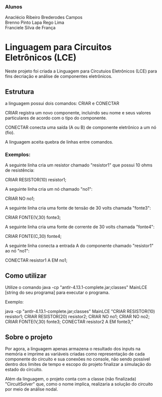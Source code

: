 ### Alunos
Anaclécio Ribeiro Brederodes Campos  
Brenno Pinto Lapa Rego Lima  
Franciele Silva de França  


# Linguagem para Circuitos Eletrônicos (LCE)
Neste projeto foi criada a Linguagem para Circutuios Eletrônicos (LCE) para fins decriação e análise de componentes eletrônicos.

## Estrutura
a linguagem possui dois comandos: CRIAR e CONECTAR

CRIAR registra um novo componente, incluindo seu nome e seus valores particulares de acordo com o tipo do componente.

CONECTAR conecta uma saída (A ou B) de componente eletrônico a um nó (fio).

A linguagem aceita quebra de linhas entre comandos.
### Exemplos:
A seguinte linha cria um resistor chamado "resistor1" que possui 10 ohms de resistência:

CRIAR RESISTOR(10) resistor1;

A seguinte linha cria um nó chamado "no1":

CRIAR NO no1;

A seguinte linha cria uma fonte de tensão de 30 volts chamada "fonte3":

CRIAR FONTE(V,30) fonte3;

A seguinte linha cria uma fonte de corrente de 30 volts chamada "fonte4":

CRIAR FONTE(C,30) fonte4;


A seguinte linha conecta a entrada A do componente chamado "resistor1" ao nó "no1":

CONECTAR resistor1 A EM no1;

## Como utilizar
Utilize o comando java -cp "antlr-4.13.1-complete.jar;classes" MainLCE [string do seu programa] para executar o programa.

Exemplo:

java -cp "antlr-4.13.1-complete.jar;classes" MainLCE "CRIAR RESISTOR(10) resistor1;
CRIAR RESISTOR(20) resistor2;
CRIAR NO no1;
CRIAR NO no2;
CRIAR FONTE(V,30) fonte3;
CONECTAR resistor2 A EM fonte3;"

## Sobre o projeto
Por agora, a linguagem apenas armazena o resultado dos inputs na memória e imprime as variáveis criadas como representação de cada componente do circuito e sua conexões no console, não sendo possível dentro dos limites de tempo e escopo do projeto finalizar a simulação do estado do circuito.

Além da linguagem, o projeto conta com a classe (não finalizada) "CircuitSolver" que, como o nome implica, realizaria a solução do circuito por meio de análise nodal.
